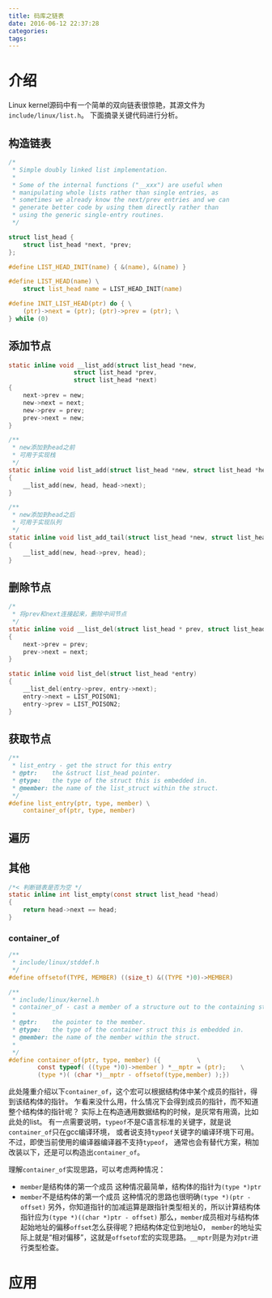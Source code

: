 ```yaml
---
title: 码库之链表
date: 2016-06-12 22:37:28
categories:
tags:
---
```


# 介绍 #

Linux kernel源码中有一个简单的双向链表很惊艳，其源文件为`include/linux/list.h`。
下面摘录关键代码进行分析。

## 构造链表 ##

```c
/*
 * Simple doubly linked list implementation.
 *
 * Some of the internal functions ("__xxx") are useful when
 * manipulating whole lists rather than single entries, as
 * sometimes we already know the next/prev entries and we can
 * generate better code by using them directly rather than
 * using the generic single-entry routines.
 */

struct list_head {
	struct list_head *next, *prev;
};

#define LIST_HEAD_INIT(name) { &(name), &(name) }

#define LIST_HEAD(name) \
	struct list_head name = LIST_HEAD_INIT(name)

#define INIT_LIST_HEAD(ptr) do { \
	(ptr)->next = (ptr); (ptr)->prev = (ptr); \
} while (0)

```

## 添加节点 ##

```c
static inline void __list_add(struct list_head *new,
			      struct list_head *prev,
			      struct list_head *next)
{
	next->prev = new;
	new->next = next;
	new->prev = prev;
	prev->next = new;
}

/**
 * new添加到head之前
 * 可用于实现栈
 */
static inline void list_add(struct list_head *new, struct list_head *head)
{
	__list_add(new, head, head->next);
}

/**
 * new添加到head之后
 * 可用于实现队列
 */
static inline void list_add_tail(struct list_head *new, struct list_head *head)
{
	__list_add(new, head->prev, head);
}
```

## 删除节点 ##

```c
/*
 * 将prev和next连接起来，删除中间节点
 */
static inline void __list_del(struct list_head * prev, struct list_head * next)
{
	next->prev = prev;
	prev->next = next;
}

static inline void list_del(struct list_head *entry)
{
	__list_del(entry->prev, entry->next);
	entry->next = LIST_POISON1;
	entry->prev = LIST_POISON2;
}
```

## 获取节点 ##

```c
/**
 * list_entry - get the struct for this entry
 * @ptr:	the &struct list_head pointer.
 * @type:	the type of the struct this is embedded in.
 * @member:	the name of the list_struct within the struct.
 */
#define list_entry(ptr, type, member) \
	container_of(ptr, type, member)
```

## 遍历 ##

## 其他 ##

```c
/*< 判断链表是否为空 */
static inline int list_empty(const struct list_head *head)
{
	return head->next == head;
}
```

### container_of ###

```c
/**
 * include/linux/stddef.h
 */
#define offsetof(TYPE, MEMBER) ((size_t) &((TYPE *)0)->MEMBER)

/**
 * include/linux/kernel.h
 * container_of - cast a member of a structure out to the containing structure
 *
 * @ptr:	the pointer to the member.
 * @type:	the type of the container struct this is embedded in.
 * @member:	the name of the member within the struct.
 *
 */
#define container_of(ptr, type, member) ({			\
        const typeof( ((type *)0)->member ) *__mptr = (ptr);	\
        (type *)( (char *)__mptr - offsetof(type,member) );})

```

此处隆重介绍以下`container_of`，这个宏可以根据结构体中某个成员的指针，得到该结构体的指针。
乍看来没什么用，什么情况下会得到成员的指针，而不知道整个结构体的指针呢？
实际上在构造通用数据结构的时候，是灰常有用滴，比如此处的list。
有一点需要说明，`typeof`不是C语言标准的关键字，就是说`container_of`只在gcc编译环境，
或者说支持`typeof`关键字的编译环境下可用。不过，即使当前使用的编译器编译器不支持`typeof`，
通常也会有替代方案，稍加改装以下，还是可以构造出`container_of`。

理解`container_of`实现思路，可以考虑两种情况：
- `member`是结构体的第一个成员
  这种情况最简单，结构体的指针为`(type *)ptr`
- `member`不是结构体的第一个成员
  这种情况的思路也很明确`(type *)(ptr - offset)`
  另外，你知道指针的加减运算是跟指针类型相关的，所以计算结构体指针应为`(type *)((char *)ptr - offset)`
  那么，`member`成员相对与结构体起始地址的偏移`offset`怎么获得呢？把结构体定位到地址0，
  `member`的地址实际上就是“相对偏移”，这就是`offsetof`宏的实现思路。`__mptr`则是为对`ptr`进行类型检查。
  

# 应用 #


